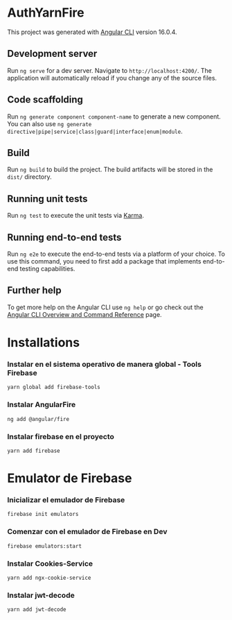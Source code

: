 # AuthYarnFire

This project was generated with [Angular CLI](https://github.com/angular/angular-cli) version 16.0.4.

## Development server

Run `ng serve` for a dev server. Navigate to `http://localhost:4200/`. The application will automatically reload if you change any of the source files.

## Code scaffolding

Run `ng generate component component-name` to generate a new component. You can also use `ng generate directive|pipe|service|class|guard|interface|enum|module`.

## Build

Run `ng build` to build the project. The build artifacts will be stored in the `dist/` directory.

## Running unit tests

Run `ng test` to execute the unit tests via [Karma](https://karma-runner.github.io).

## Running end-to-end tests

Run `ng e2e` to execute the end-to-end tests via a platform of your choice. To use this command, you need to first add a package that implements end-to-end testing capabilities.

## Further help

To get more help on the Angular CLI use `ng help` or go check out the [Angular CLI Overview and Command Reference](https://angular.io/cli) page.


# Installations

### Instalar en el sistema operativo de manera global - Tools Firebase
~~~
yarn global add firebase-tools
~~~

### Instalar AngularFire
~~~
ng add @angular/fire
~~~

### Instalar firebase en el proyecto
~~~
yarn add firebase
~~~

# Emulator de Firebase

### Inicializar el emulador de Firebase
~~~
firebase init emulators
~~~

### Comenzar con el emulador de Firebase en Dev
~~~
firebase emulators:start
~~~

### Instalar Cookies-Service
~~~
yarn add ngx-cookie-service
~~~

### Instalar jwt-decode 
~~~
yarn add jwt-decode
~~~